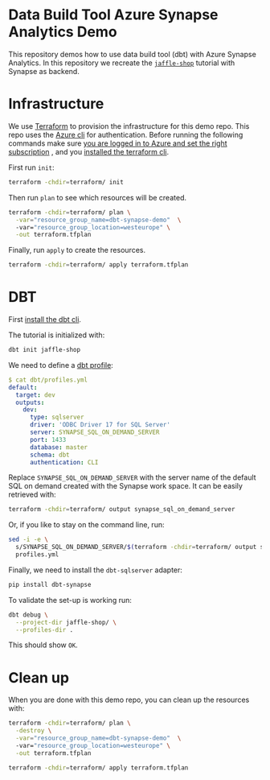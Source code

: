 # Data Build Tool Azure Synapse Analytics Demo

This repository demos how to use data build tool (dbt) with Azure Synapse
Analytics. In this repository we recreate the
[`jaffle-shop`](https://docs.getdbt.com/tutorial/setting-up) tutorial with
Synapse as backend.

# Infrastructure

We use [Terraform](https://www.terraform.io/) to provision the infrastructure
for this demo repo. This repo uses the [Azure
cli](https://docs.microsoft.com/en-us/cli/azure/install-azure-cli) for
authentication. Before running the following commands make sure [you are logged
in to Azure and set the right
subscription](https://registry.terraform.io/providers/hashicorp/azurerm/latest/docs/guides/azure_cli)
, and you [installed the terraform
cli](https://learn.hashicorp.com/tutorials/terraform/install-cli).

First run `init`:

```bash
terraform -chdir=terraform/ init
```

Then run `plan` to see which resources will be created.

```bash
terraform -chdir=terraform/ plan \
  -var="resource_group_name=dbt-synapse-demo"  \ 
  -var="resource_group_location=westeurope" \
  -out terraform.tfplan
```

Finally, run `apply` to create the resources.

```bash
terraform -chdir=terraform/ apply terraform.tfplan
```

# DBT

First [install the dbt cli](https://docs.getdbt.com/dbt-cli/installation). 

The tutorial is initialized with:

```bash
dbt init jaffle-shop
```

We need to define a [dbt profile](dbt/profiles.yml):

``` yaml
$ cat dbt/profiles.yml
default:
  target: dev
  outputs:
    dev:
      type: sqlserver
      driver: 'ODBC Driver 17 for SQL Server'
      server: SYNAPSE_SQL_ON_DEMAND_SERVER
      port: 1433
      database: master
      schema: dbt
      authentication: CLI
```

Replace `SYNAPSE_SQL_ON_DEMAND_SERVER` with the server name of the default SQL
on demand created with the Synapse work space. It can be easily retrieved with:

``` bash
terraform -chdir=terraform/ output synapse_sql_on_demand_server
```

Or, if you like to stay on the command line, run:

``` bash
sed -i -e \
  s/SYNAPSE_SQL_ON_DEMAND_SERVER/$(terraform -chdir=terraform/ output synapse_sql_on_demand_server)/g \
  profiles.yml
```

Finally, we need to install the `dbt-sqlserver` adapter:

``` bash
pip install dbt-synapse
```

To validate the set-up is working run:

``` bash
dbt debug \
  --project-dir jaffle-shop/ \
  --profiles-dir .
```

This should show `OK`.


# Clean up

When you are done with this demo repo, you can clean up the resources with:

```bash
terraform -chdir=terraform/ plan \
  -destroy \
  -var="resource_group_name=dbt-synapse-demo"  \ 
  -var="resource_group_location=westeurope" \
  -out terraform.tfplan

terraform -chdir=terraform/ apply terraform.tfplan
```
